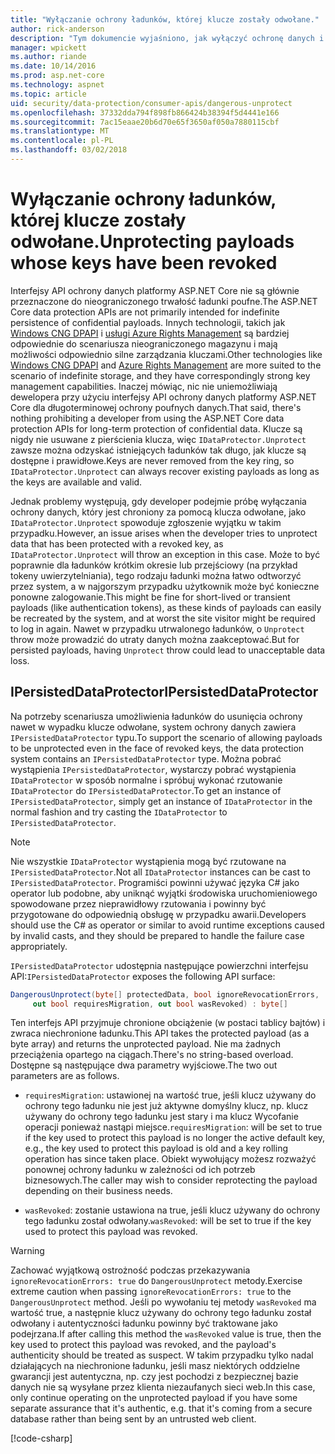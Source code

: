 ```yaml
---
title: "Wyłączanie ochrony ładunków, której klucze zostały odwołane."
author: rick-anderson
description: "Tym dokumencie wyjaśniono, jak wyłączyć ochronę danych i chronione przy użyciu kluczy, które od chwili zostały odwołane, w aplikacji platformy ASP.NET Core."
manager: wpickett
ms.author: riande
ms.date: 10/14/2016
ms.prod: asp.net-core
ms.technology: aspnet
ms.topic: article
uid: security/data-protection/consumer-apis/dangerous-unprotect
ms.openlocfilehash: 37332dda794f898fb866424b38394f5d4441e166
ms.sourcegitcommit: 7ac15eaae20b6d70e65f3650af050a7880115cbf
ms.translationtype: MT
ms.contentlocale: pl-PL
ms.lasthandoff: 03/02/2018
---
```

# <a name="unprotecting-payloads-whose-keys-have-been-revoked"></a><span data-ttu-id="4b43d-103">Wyłączanie ochrony ładunków, której klucze zostały odwołane.</span><span class="sxs-lookup"><span data-stu-id="4b43d-103">Unprotecting payloads whose keys have been revoked</span></span>

<a name="data-protection-consumer-apis-dangerous-unprotect"></a>

<span data-ttu-id="4b43d-104">Interfejsy API ochrony danych platformy ASP.NET Core nie są głównie przeznaczone do nieograniczonego trwałość ładunki poufne.</span><span class="sxs-lookup"><span data-stu-id="4b43d-104">The ASP.NET Core data protection APIs are not primarily intended for indefinite persistence of confidential payloads.</span></span> <span data-ttu-id="4b43d-105">Innych technologii, takich jak [Windows CNG DPAPI](https://msdn.microsoft.com/library/windows/desktop/hh706794%28v=vs.85%29.aspx) i [usługi Azure Rights Management](https://docs.microsoft.com/rights-management/) są bardziej odpowiednie do scenariusza nieograniczonego magazynu i mają możliwości odpowiednio silne zarządzania kluczami.</span><span class="sxs-lookup"><span data-stu-id="4b43d-105">Other technologies like [Windows CNG DPAPI](https://msdn.microsoft.com/library/windows/desktop/hh706794%28v=vs.85%29.aspx) and [Azure Rights Management](https://docs.microsoft.com/rights-management/) are more suited to the scenario of indefinite storage, and they have correspondingly strong key management capabilities.</span></span> <span data-ttu-id="4b43d-106">Inaczej mówiąc, nic nie uniemożliwiają dewelopera przy użyciu interfejsy API ochrony danych platformy ASP.NET Core dla długoterminowej ochrony poufnych danych.</span><span class="sxs-lookup"><span data-stu-id="4b43d-106">That said, there's nothing prohibiting a developer from using the ASP.NET Core data protection APIs for long-term protection of confidential data.</span></span> <span data-ttu-id="4b43d-107">Klucze są nigdy nie usuwane z pierścienia klucza, więc `IDataProtector.Unprotect` zawsze można odzyskać istniejących ładunków tak długo, jak klucze są dostępne i prawidłowe.</span><span class="sxs-lookup"><span data-stu-id="4b43d-107">Keys are never removed from the key ring, so `IDataProtector.Unprotect` can always recover existing payloads as long as the keys are available and valid.</span></span>

<span data-ttu-id="4b43d-108">Jednak problemy występują, gdy developer podejmie próbę wyłączania ochrony danych, który jest chroniony za pomocą klucza odwołane, jako `IDataProtector.Unprotect` spowoduje zgłoszenie wyjątku w takim przypadku.</span><span class="sxs-lookup"><span data-stu-id="4b43d-108">However, an issue arises when the developer tries to unprotect data that has been protected with a revoked key, as `IDataProtector.Unprotect` will throw an exception in this case.</span></span> <span data-ttu-id="4b43d-109">Może to być poprawnie dla ładunków krótkim okresie lub przejściowy (na przykład tokeny uwierzytelniania), tego rodzaju ładunki można łatwo odtworzyć przez system, a w najgorszym przypadku użytkownik może być konieczne ponowne zalogowanie.</span><span class="sxs-lookup"><span data-stu-id="4b43d-109">This might be fine for short-lived or transient payloads (like authentication tokens), as these kinds of payloads can easily be recreated by the system, and at worst the site visitor might be required to log in again.</span></span> <span data-ttu-id="4b43d-110">Nawet w przypadku utrwalonego ładunków, o `Unprotect` throw może prowadzić do utraty danych można zaakceptować.</span><span class="sxs-lookup"><span data-stu-id="4b43d-110">But for persisted payloads, having `Unprotect` throw could lead to unacceptable data loss.</span></span>

## <a name="ipersisteddataprotector"></a><span data-ttu-id="4b43d-111">IPersistedDataProtector</span><span class="sxs-lookup"><span data-stu-id="4b43d-111">IPersistedDataProtector</span></span>

<span data-ttu-id="4b43d-112">Na potrzeby scenariusza umożliwienia ładunków do usunięcia ochrony nawet w wypadku klucze odwołane, system ochrony danych zawiera `IPersistedDataProtector` typu.</span><span class="sxs-lookup"><span data-stu-id="4b43d-112">To support the scenario of allowing payloads to be unprotected even in the face of revoked keys, the data protection system contains an `IPersistedDataProtector` type.</span></span> <span data-ttu-id="4b43d-113">Można pobrać wystąpienia `IPersistedDataProtector`, wystarczy pobrać wystąpienia `IDataProtector` w sposób normalne i spróbuj wykonać rzutowanie `IDataProtector` do `IPersistedDataProtector`.</span><span class="sxs-lookup"><span data-stu-id="4b43d-113">To get an instance of `IPersistedDataProtector`, simply get an instance of `IDataProtector` in the normal fashion and try casting the `IDataProtector` to `IPersistedDataProtector`.</span></span>

> [!NOTE]
> <span data-ttu-id="4b43d-114">Nie wszystkie `IDataProtector` wystąpienia mogą być rzutowane na `IPersistedDataProtector`.</span><span class="sxs-lookup"><span data-stu-id="4b43d-114">Not all `IDataProtector` instances can be cast to `IPersistedDataProtector`.</span></span> <span data-ttu-id="4b43d-115">Programiści powinni używać języka C# jako operator lub podobne, aby uniknąć wyjątki środowiska uruchomieniowego spowodowane przez nieprawidłowy rzutowania i powinny być przygotowane do odpowiednią obsługę w przypadku awarii.</span><span class="sxs-lookup"><span data-stu-id="4b43d-115">Developers should use the C# as operator or similar to avoid runtime exceptions caused by invalid casts, and they should be prepared to handle the failure case appropriately.</span></span>

<span data-ttu-id="4b43d-116">`IPersistedDataProtector` udostępnia następujące powierzchni interfejsu API:</span><span class="sxs-lookup"><span data-stu-id="4b43d-116">`IPersistedDataProtector` exposes the following API surface:</span></span>

```csharp
DangerousUnprotect(byte[] protectedData, bool ignoreRevocationErrors,
     out bool requiresMigration, out bool wasRevoked) : byte[]
```

<span data-ttu-id="4b43d-117">Ten interfejs API przyjmuje chronione obciążenie (w postaci tablicy bajtów) i zwraca niechronione ładunku.</span><span class="sxs-lookup"><span data-stu-id="4b43d-117">This API takes the protected payload (as a byte array) and returns the unprotected payload.</span></span> <span data-ttu-id="4b43d-118">Nie ma żadnych przeciążenia opartego na ciągach.</span><span class="sxs-lookup"><span data-stu-id="4b43d-118">There's no string-based overload.</span></span> <span data-ttu-id="4b43d-119">Dostępne są następujące dwa parametry wyjściowe.</span><span class="sxs-lookup"><span data-stu-id="4b43d-119">The two out parameters are as follows.</span></span>

* <span data-ttu-id="4b43d-120">`requiresMigration`: ustawionej na wartość true, jeśli klucz używany do ochrony tego ładunku nie jest już aktywne domyślny klucz, np. klucz używany do ochrony tego ładunku jest stary i ma klucz Wycofanie operacji ponieważ nastąpi miejsce.</span><span class="sxs-lookup"><span data-stu-id="4b43d-120">`requiresMigration`: will be set to true if the key used to protect this payload is no longer the active default key, e.g., the key used to protect this payload is old and a key rolling operation has since taken place.</span></span> <span data-ttu-id="4b43d-121">Obiekt wywołujący możesz rozważyć ponownej ochrony ładunku w zależności od ich potrzeb biznesowych.</span><span class="sxs-lookup"><span data-stu-id="4b43d-121">The caller may wish to consider reprotecting the payload depending on their business needs.</span></span>

* <span data-ttu-id="4b43d-122">`wasRevoked`: zostanie ustawiona na true, jeśli klucz używany do ochrony tego ładunku został odwołany.</span><span class="sxs-lookup"><span data-stu-id="4b43d-122">`wasRevoked`: will be set to true if the key used to protect this payload was revoked.</span></span>

>[!WARNING]
> <span data-ttu-id="4b43d-123">Zachować wyjątkową ostrożność podczas przekazywania `ignoreRevocationErrors: true` do `DangerousUnprotect` metody.</span><span class="sxs-lookup"><span data-stu-id="4b43d-123">Exercise extreme caution when passing `ignoreRevocationErrors: true` to the `DangerousUnprotect` method.</span></span> <span data-ttu-id="4b43d-124">Jeśli po wywołaniu tej metody `wasRevoked` ma wartość true, a następnie klucz używany do ochrony tego ładunku został odwołany i autentyczności ładunku powinny być traktowane jako podejrzana.</span><span class="sxs-lookup"><span data-stu-id="4b43d-124">If after calling this method the `wasRevoked` value is true, then the key used to protect this payload was revoked, and the payload's authenticity should be treated as suspect.</span></span> <span data-ttu-id="4b43d-125">W takim przypadku tylko nadal działających na niechronione ładunku, jeśli masz niektórych oddzielne gwarancji jest autentyczna, np. czy jest pochodzi z bezpiecznej bazie danych nie są wysyłane przez klienta niezaufanych sieci web.</span><span class="sxs-lookup"><span data-stu-id="4b43d-125">In this case, only continue operating on the unprotected payload if you have some separate assurance that it's authentic, e.g. that it's coming from a secure database rather than being sent by an untrusted web client.</span></span>

[!code-csharp[](dangerous-unprotect/samples/dangerous-unprotect.cs)]
